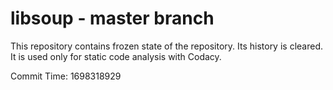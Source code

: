 # libsoup - master branch

This repository contains frozen state of the repository.
Its history is cleared. It is used only for static code
analysis with Codacy.

Commit Time: 1698318929
